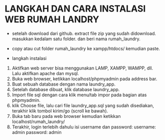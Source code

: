 <h1> LANGKAH DAN CARA INSTALASI WEB RUMAH LANDRY </h1>

- setelah download dari github. extract file zip yang sudah didownload. masukkan kedalam satu folder. dan beri nama rumah_laundry.
- copy atau cut folder rumah_laundry ke xampp/htdocs/ kemudian paste.

- langkah instalasi
1. Aktifkan web server bisa menggunakan LAMP, XAMPP, WAMPP, dll.
	Lalu aktifkan apache dan mysql.
2. Buka web browser, ketikkan localhost/phpmyadmin pada address bar.
3. Buat sebuah database dengan nama laundry_app.
4. Setelah database dibuat, klik database laundry_app.
5. Import file sql dengan cara klik menu/tab impor pada bagian atas phpmyadmin.
6. klik Choose file, lalu cari file laundry_app.sql yang sudah disediakan, terakhir klik tombol kirim/go (scroll ke bawah).
7. Buka tab baru pada web browser kemudian ketikkan localhost/rumah_laundry/
8. Terakhir, login terlebih dahulu isi username dan password:
   username: admin
   password: admin
